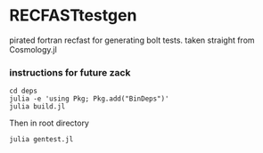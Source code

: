 # RECFASTtestgen
pirated fortran recfast for generating bolt tests. taken straight from Cosmology.jl

### instructions for future zack
```
cd deps
julia -e 'using Pkg; Pkg.add("BinDeps")'
julia build.jl
```

Then in root directory
```
julia gentest.jl
```
